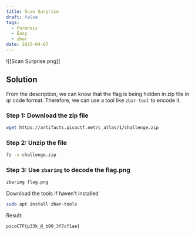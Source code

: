 ```yaml
---
title: Scan Surprise
draft: false
tags:
  - Forensic
  - Easy
  - zbar
date: 2025-04-07
---
```

![[Scan Surprise.png]]
## Solution
From the description, we can know that the flag is being hidden in zip file in qr code format. Therefore, we can use a tool like `zbar-tool` to encode it.

### Step 1: Download the zip file
```bash
wget https://artifacts.picoctf.net/c_atlas/1/challenge.zip
```

### Step 2: Unzip the file
```bash
7z -x challenge.zip
```

### Step 3: Use `zbarimg` to decode the flag.png
```bash
zbarimg flag.png 
```

Download the tools if haven't installed
```bash
sudo apt install zbar-tools
```


Result:
```text
picoCTF{p33k_@_b00_3f7cf1ae}
```

